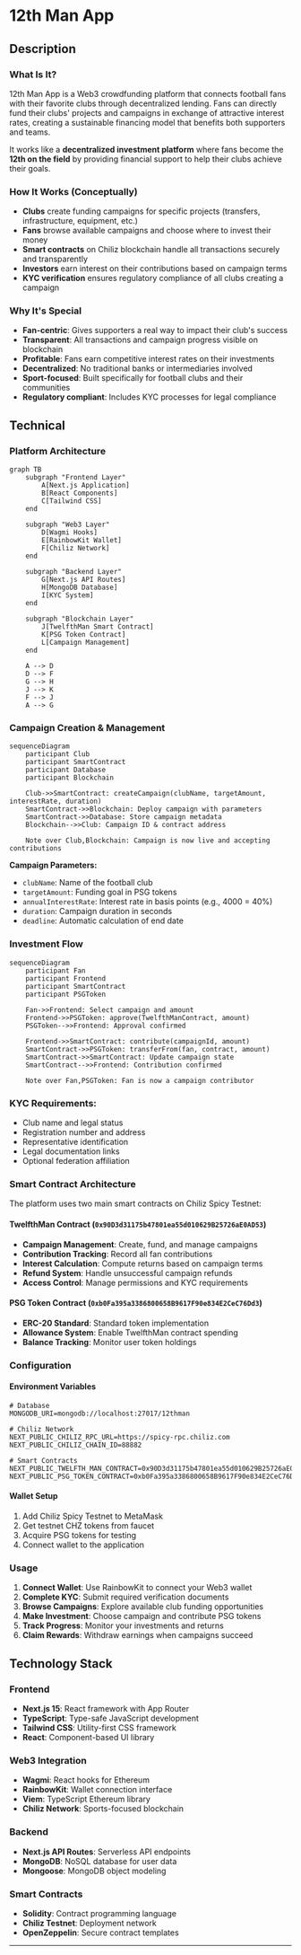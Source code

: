 # 12th Man App


## Description

### What Is It?

12th Man App is a Web3 crowdfunding platform that connects football fans with their favorite clubs through decentralized lending. Fans can directly fund their clubs' projects and campaigns in exchange of attractive interest rates, creating a sustainable financing model that benefits both supporters and teams.

It works like a **decentralized investment platform** where fans become the **12th on the field** by providing financial support to help their clubs achieve their goals.

### How It Works (Conceptually)

- **Clubs** create funding campaigns for specific projects (transfers, infrastructure, equipment, etc.)
- **Fans** browse available campaigns and choose where to invest their money
- **Smart contracts** on Chiliz blockchain handle all transactions securely and transparently
- **Investors** earn interest on their contributions based on campaign terms
- **KYC verification** ensures regulatory compliance of all clubs creating a campaign

### Why It's Special

- **Fan-centric**: Gives supporters a real way to impact their club's success
- **Transparent**: All transactions and campaign progress visible on blockchain
- **Profitable**: Fans earn competitive interest rates on their investments
- **Decentralized**: No traditional banks or intermediaries involved
- **Sport-focused**: Built specifically for football clubs and their communities
- **Regulatory compliant**: Includes KYC processes for legal compliance

## Technical

### Platform Architecture

```mermaid
graph TB
    subgraph "Frontend Layer"
        A[Next.js Application]
        B[React Components]
        C[Tailwind CSS]
    end
    
    subgraph "Web3 Layer"
        D[Wagmi Hooks]
        E[RainbowKit Wallet]
        F[Chiliz Network]
    end
    
    subgraph "Backend Layer"
        G[Next.js API Routes]
        H[MongoDB Database]
        I[KYC System]
    end
    
    subgraph "Blockchain Layer"
        J[TwelfthMan Smart Contract]
        K[PSG Token Contract]
        L[Campaign Management]
    end
    
    A --> D
    D --> F
    G --> H
    J --> K
    F --> J
    A --> G
```

### Campaign Creation & Management

```mermaid
sequenceDiagram
    participant Club
    participant SmartContract
    participant Database
    participant Blockchain
    
    Club->>SmartContract: createCampaign(clubName, targetAmount, interestRate, duration)
    SmartContract->>Blockchain: Deploy campaign with parameters
    SmartContract->>Database: Store campaign metadata
    Blockchain-->>Club: Campaign ID & contract address
    
    Note over Club,Blockchain: Campaign is now live and accepting contributions
```

**Campaign Parameters:**
- `clubName`: Name of the football club
- `targetAmount`: Funding goal in PSG tokens
- `annualInterestRate`: Interest rate in basis points (e.g., 4000 = 40%)
- `duration`: Campaign duration in seconds
- `deadline`: Automatic calculation of end date

### Investment Flow

```mermaid
sequenceDiagram
    participant Fan
    participant Frontend
    participant SmartContract
    participant PSGToken
    
    Fan->>Frontend: Select campaign and amount
    Frontend->>PSGToken: approve(TwelfthManContract, amount)
    PSGToken-->>Frontend: Approval confirmed
    
    Frontend->>SmartContract: contribute(campaignId, amount)
    SmartContract->>PSGToken: transferFrom(fan, contract, amount)
    SmartContract->>SmartContract: Update campaign state
    SmartContract-->>Frontend: Contribution confirmed
    
    Note over Fan,PSGToken: Fan is now a campaign contributor
```

### KYC Requirements:

- Club name and legal status
- Registration number and address
- Representative identification
- Legal documentation links
- Optional federation affiliation

### Smart Contract Architecture

The platform uses two main smart contracts on Chiliz Spicy Testnet:

#### TwelfthMan Contract (`0x90D3d31175b47801ea55d010629B25726aE0AD53`)
- **Campaign Management**: Create, fund, and manage campaigns
- **Contribution Tracking**: Record all fan contributions
- **Interest Calculation**: Compute returns based on campaign terms
- **Refund System**: Handle unsuccessful campaign refunds
- **Access Control**: Manage permissions and KYC requirements

#### PSG Token Contract (`0xb0Fa395a3386800658B9617F90e834E2CeC76Dd3`)
- **ERC-20 Standard**: Standard token implementation
- **Allowance System**: Enable TwelfthMan contract spending
- **Balance Tracking**: Monitor user token holdings

### Configuration

#### Environment Variables
```env
# Database
MONGODB_URI=mongodb://localhost:27017/12thman

# Chiliz Network
NEXT_PUBLIC_CHILIZ_RPC_URL=https://spicy-rpc.chiliz.com
NEXT_PUBLIC_CHILIZ_CHAIN_ID=88882

# Smart Contracts
NEXT_PUBLIC_TWELFTH_MAN_CONTRACT=0x90D3d31175b47801ea55d010629B25726aE0AD53
NEXT_PUBLIC_PSG_TOKEN_CONTRACT=0xb0Fa395a3386800658B9617F90e834E2CeC76Dd3
```

#### Wallet Setup
1. Add Chiliz Spicy Testnet to MetaMask
2. Get testnet CHZ tokens from faucet
3. Acquire PSG tokens for testing
4. Connect wallet to the application

### Usage

1. **Connect Wallet**: Use RainbowKit to connect your Web3 wallet
2. **Complete KYC**: Submit required verification documents
3. **Browse Campaigns**: Explore available club funding opportunities
4. **Make Investment**: Choose campaign and contribute PSG tokens
5. **Track Progress**: Monitor your investments and returns
6. **Claim Rewards**: Withdraw earnings when campaigns succeed

## Technology Stack

### Frontend
- **Next.js 15**: React framework with App Router
- **TypeScript**: Type-safe JavaScript development
- **Tailwind CSS**: Utility-first CSS framework
- **React**: Component-based UI library

### Web3 Integration
- **Wagmi**: React hooks for Ethereum
- **RainbowKit**: Wallet connection interface
- **Viem**: TypeScript Ethereum library
- **Chiliz Network**: Sports-focused blockchain

### Backend
- **Next.js API Routes**: Serverless API endpoints
- **MongoDB**: NoSQL database for user data
- **Mongoose**: MongoDB object modeling

### Smart Contracts
- **Solidity**: Contract programming language
- **Chiliz Testnet**: Deployment network
- **OpenZeppelin**: Secure contract templates
---

